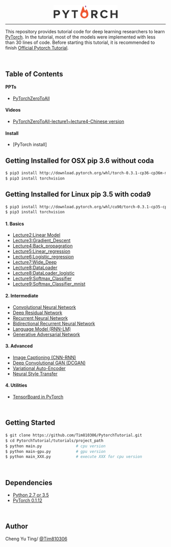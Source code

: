 <p align="center"><img width="40%" src="logo/pytorch_logo.png" /></p>

--------------------------------------------------------------------------------

This repository provides tutorial code for deep learning researchers to learn [PyTorch](https://github.com/pytorch/pytorch). In the tutorial, most of the models were implemented with less than 30 lines of code. Before starting this tutorial, it is recommended to finish [Official Pytorch Tutorial](http://pytorch.org/tutorials/beginner/deep_learning_60min_blitz.html).


<br/>

## Table of Contents
#### PPTs
* [PyTorchZeroToAll](https://drive.google.com/drive/folders/0B41Zbb4c8HVyUndGdGdJSXd5d3M)
#### Videos
* [PyTorchZeroToAll-lecture1~lecture4-Chinese version](https://youtu.be/MuyUFqJf_Ug)
#### Install
* [PyTorch install]
## Getting Installed for OSX pip 3.6 without coda
```bash
$ pip3 install http://download.pytorch.org/whl/torch-0.3.1-cp36-cp36m-macosx_10_7_x86_64.whl 
$ pip3 install torchvision 
```
## Getting Installed for Linux pip 3.5 with coda9
```bash
$ pip3 install http://download.pytorch.org/whl/cu90/torch-0.3.1-cp35-cp35m-linux_x86_64.whl
$ pip3 install torchvision 
```
#### 1. Basics
* [Lecture2:Linear Model](https://github.com/Tim810306/PytorchTutorial/tree/master/tutorials/01-basics/Linear_Model/main.py)
* [Lecture3:Gradient_Descent](https://github.com/Tim810306/PytorchTutorial/tree/master/tutorials/01-basics/Gradient_Descent/main.py)
* [Lecture4:Back_propagration](https://github.com/Tim810306/PytorchTutorial/tree/master/tutorials/01-basics/Back_propagration/main.py)
* [Lecture5:Linear_regression](https://github.com/Tim810306/PytorchTutorial/tree/master/tutorials/01-basics/Linear_regression/main.py)
* [Lecture6:Logistic_regression](https://github.com/Tim810306/PytorchTutorial/tree/master/tutorials/01-basics/Logistic_regression/main.py)
* [Lecture7:Wide_Deep](https://github.com/Tim810306/PytorchTutorial/tree/master/tutorials/01-basics/Wide_Deep/main.py)
* [Lecture8:DataLoader](https://github.com/Tim810306/PytorchTutorial/tree/master/tutorials/01-basics/DataLoader/main.py)
* [Lecture8:DataLoader_logistic](https://github.com/Tim810306/PytorchTutorial/tree/master/tutorials/01-basics/DataLoader/main_logistic.py)
* [Lecture9:Softmax_Classifier](https://github.com/Tim810306/PytorchTutorial/tree/master/tutorials/01-basics/Softmax_Classifier/main.py)
* [Lecture9:Softmax_Classifier_mnist](https://github.com/Tim810306/PytorchTutorial/tree/master/tutorials/01-basics/Softmax_Classifier/main_mnist.py)

#### 2. Intermediate
* [Convolutional Neural Network](https://github.com/Tim810306/PytorchTutorial/tree/master/tutorials/02-intermediate/convolutional_neural_network/main.py#L33-L53)
* [Deep Residual Network](https://github.com/Tim810306/PytorchTutorial/tree/master/tutorials/02-intermediate/deep_residual_network/main.py#L67-L103)
* [Recurrent Neural Network](https://github.com/Tim810306/PytorchTutorial/tree/master/tutorials/02-intermediate/recurrent_neural_network/main.py#L38-L56)
* [Bidirectional Recurrent Neural Network](https://github.com/Tim810306/PytorchTutorial/tree/master/tutorials/02-intermediate/bidirectional_recurrent_neural_network/main.py#L38-L57)
* [Language Model (RNN-LM)](https://github.com/Tim810306/PytorchTutorial/tree/master/tutorials/02-intermediate/language_model/main.py#L28-L53)
* [Generative Adversarial Network](https://github.com/Tim810306/PytorchTutorial/blob/master/tutorials/02-intermediate/generative_adversarial_network/main.py#L34-L50)

#### 3. Advanced
* [Image Captioning (CNN-RNN)](https://github.com/Tim810306/PytorchTutorial/tree/master/tutorials/03-advanced/image_captioning)
* [Deep Convolutional GAN (DCGAN)](https://github.com/Tim810306/PytorchTutorial/tree/master/tutorials/03-advanced/deep_convolutional_gan)
* [Variational Auto-Encoder](https://github.com/Tim810306/PytorchTutorial/tree/master/tutorials/03-advanced/variational_auto_encoder)
* [Neural Style Transfer](https://github.com/Tim810306/PytorchTutorial/tree/master/tutorials/03-advanced/neural_style_transfer)

#### 4. Utilities
* [TensorBoard in PyTorch](https://github.com/Tim810306/PytorchTutorial/tree/master/tutorials/04-utils/tensorboard)


<br/>

## Getting Started
```bash
$ git clone https://github.com/Tim810306/PytorchTutorial.git
$ cd PytorchTutorial/tutorials/project_path
$ python main.py               # cpu version
$ python main-gpu.py           # gpu version
$ python main_XXX.py           # execute XXX for cpu version
```

<br/>

## Dependencies
* [Python 2.7 or 3.5](https://www.continuum.io/downloads)
* [PyTorch 0.1.12](http://pytorch.org/)



<br/>


## Author
Cheng Yu Ting/ [@Tim810306](https://github.com/Tim810306)